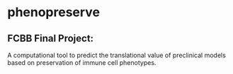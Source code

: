 # phenopreserve
## FCBB Final Project:

A computational tool to predict the translational value of preclinical models based on preservation of immune cell phenotypes. 
